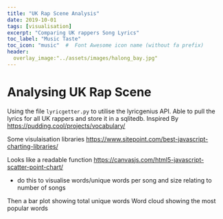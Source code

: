 ```yaml
---
title: "UK Rap Scene Analysis"
date: 2019-10-01
tags: [visualisation]
excerpt: "Comparing UK rappers Song Lyrics"
toc_label: "Music Taste"
toc_icon: "music"  #  Font Awesome icon name (without fa prefix)
header:
  overlay_image:"../assets/images/halong_bay.jpg"
---
```


# Analysing UK Rap Scene

Using the file `lyricgetter.py` to utilise the lyricgenius API. Able to pull the lyrics for all UK rappers and store it in a sqlitedb. Inspired By https://pudding.cool/projects/vocabulary/

Some visulaisation libraries https://www.sitepoint.com/best-javascript-charting-libraries/

Looks like a readable function https://canvasjs.com/html5-javascript-scatter-point-chart/
- do this to visualise words/unique words per song and size relating to number of songs

Then a bar plot showing total unique words
Word cloud showing the most popular words



<script>
window.onload = function () {

var chart = new CanvasJS.Chart("chartContainer", {
	animationEnabled: true,
	title:{
		text: "Fertility Rate vs Life Expectancy in Different Countries - 2015"
	},
	axisX: {
		title:"Life Expectancy (in Years)"
	},
	axisY: {
		title:"Fertility Rate"
	},
	legend:{
		horizontalAlign: "left"
	},
	data: [{
		type: "bubble",
		showInLegend: true,
		legendText: "Size of Bubble Represents Population in Millions",
		legendMarkerType: "circle",
		legendMarkerColor: "grey",
		toolTipContent: "<b>{name}</b><br/>Life Exp: {x} yrs<br/> Fertility Rate: {y}<br/> Population: {z}mn",
		dataPoints: [
			{x: 784.7058823529412, y: 784.7058823529412, z: 51 , name: "Dave"},
			{x: 496.6807228915663, y: 496.6807228915663, z: 166 , name: "Kano"},
			{x: 424.9555555555556, y: 424.9555555555556, z: 45 , name: "Loyle Carner"}
		]
	}]
});
chart.render();

}
</script>



